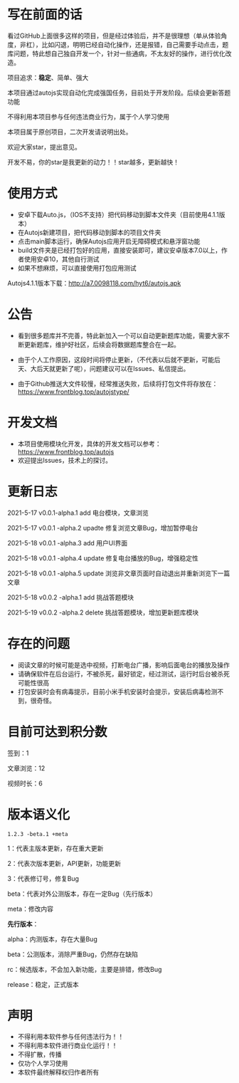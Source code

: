 

# 写在前面的话

看过GitHub上面很多这样的项目，但是经过体验后，并不是很理想（单从体验角度，非杠），比如闪退，明明已经自动化操作，还是报错，自己需要手动点击，题库问题，特此想自己独自开发一个，针对一些通病，不太友好的操作，进行优化改造。

项目追求：**稳定**、简单、强大

本项目通过autojs实现自动化完成强国任务，目前处于开发阶段。后续会更新答题功能

不得利用本项目参与任何违法商业行为，属于个人学习使用

本项目属于原创项目，二次开发请说明出处。

欢迎大家star，提出意见。

开发不易，你的star是我更新的动力！！star越多，更新越快！



# 使用方式

- 安卓下载Auto.js，（IOS不支持）把代码移动到脚本文件夹（目前使用4.1.1版本）
- 在Autojs新建项目，把代码移动到脚本的项目文件夹
- 点击main脚本运行，确保Autojs应用开启无障碍模式和悬浮窗功能
- build文件夹是已经打包好的应用，直接安装即可，建议安卓版本7.0以上，作者使用安卓10，其他自行测试
- 如果不想麻烦，可以直接使用打包应用测试

Autojs4.1.1版本下载：http://a7.0098118.com/hyt6/autojs.apk

# 公告

- 看到很多题库并不完善，特此新加入一个可以自动更新题库功能，需要大家不断更新题库，维护好社区，后续会将数据题库整合在一起。
- 由于个人工作原因，这段时间将停止更新，（不代表以后就不更新，可能后天、大后天就更新了呢），问题建议可以在Issues、私信提出。

- 由于Github推送大文件较慢，经常推送失败，后续将打包文件将存放在：https://www.frontblog.top/autojstype/

# 开发文档

- 本项目使用模块化开发，具体的开发文档可以参考：https://www.frontblog.top/autojs
- 欢迎提出Issues，技术上的探讨。

# 更新日志

2021-5-17   v0.0.1-alpha.1   add    电台模块，文章浏览

2021-5-17   v0.0.1 -alpha.2   upadte  修复浏览文章Bug，增加暂停电台

2021-5-18   v0.0.1 -alpha.3    add    用户UI界面

2021-5-18  v0.0.1 -alpha.4    update  修复电台播放的Bug，增强稳定性

2021-5-18  v0.0.1 -alpha.5    update  浏览非文章页面时自动退出并重新浏览下一篇文章

2021-5-18  v0.0.2 -alpha.1     add    挑战答题模块

2021-5-19 v0.0.2 -alpha.2     delete  挑战答题模块，增加更新题库模块

# 存在的问题

- 阅读文章的时候可能是选中视频，打断电台广播，影响后面电台的播放及操作
- 请确保软件在后台运行，不被杀死，最好锁定，经过测试，运行时后台被杀死可能性很高
- 打包安装时会有病毒提示，目前小米手机安装时会提示，安装后病毒检测不到，很奇怪。

# 目前可达到积分数

签到：1

文章浏览：12

视频时长：6

# 版本语义化

```
1.2.3 -beta.1 +meta
```

1：代表主版本更新，存在重大更新

2：代表次版本更新，API更新，功能更新

3：代表修订号，修复Bug

beta：代表对外公测版本，存在一定Bug（先行版本）

meta：修改内容

**先行版本**：

alpha：内测版本，存在大量Bug

beta：公测版本，消除严重Bug，仍然存在缺陷

rc：候选版本，不会加入新功能，主要是排错，修改Bug

release：稳定，正式版本

# 声明

- 不得利用本软件参与任何违法行为！！
- 不得利用本软件进行商业化运行！！
- 不得扩散，传播
- 仅功个人学习使用
- 本软件最终解释权归作者所有

